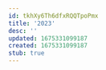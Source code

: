 ```yaml
---
id: tkhXy6Th6dfxRQQTpoPmx
title: '2023'
desc: ''
updated: 1675331099187
created: 1675331099187
stub: true
---
```


